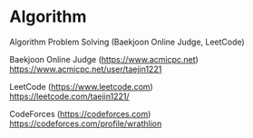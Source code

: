 # Algorithm
Algorithm Problem Solving (Baekjoon Online Judge, LeetCode)

Baekjoon Online Judge (https://www.acmicpc.net) <br>
https://www.acmicpc.net/user/taejin1221

LeetCode (https://www.leetcode.com) <br>
https://leetcode.com/taejin1221/

CodeForces (https://codeforces.com) <br>
https://codeforces.com/profile/wrathlion
